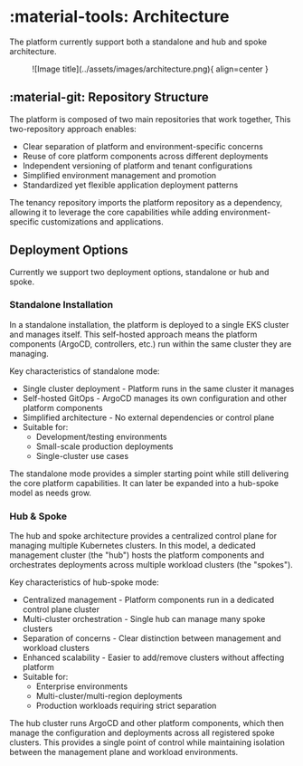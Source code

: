 # :material-tools: Architecture

The platform currently support both a standalone and hub and spoke architecture.

<figure markdown="span">
  ![Image title](../assets/images/architecture.png){ align=center }
</figure>

## :material-git: Repository Structure

The platform is composed of two main repositories that work together, This two-repository approach enables:

- Clear separation of platform and environment-specific concerns
- Reuse of core platform components across different deployments
- Independent versioning of platform and tenant configurations
- Simplified environment management and promotion
- Standardized yet flexible application deployment patterns

The tenancy repository imports the platform repository as a dependency, allowing it to leverage the core capabilities while adding environment-specific customizations and applications.

## Deployment Options

Currently we support two deployment options, standalone or hub and spoke.

### Standalone Installation

In a standalone installation, the platform is deployed to a single EKS cluster and manages itself. This self-hosted approach means the platform components (ArgoCD, controllers, etc.) run within the same cluster they are managing.

Key characteristics of standalone mode:

- Single cluster deployment - Platform runs in the same cluster it manages
- Self-hosted GitOps - ArgoCD manages its own configuration and other platform components
- Simplified architecture - No external dependencies or control plane
- Suitable for:
  - Development/testing environments
  - Small-scale production deployments
  - Single-cluster use cases

The standalone mode provides a simpler starting point while still delivering the core platform capabilities. It can later be expanded into a hub-spoke model as needs grow.

### Hub & Spoke

The hub and spoke architecture provides a centralized control plane for managing multiple Kubernetes clusters. In this model, a dedicated management cluster (the "hub") hosts the platform components and orchestrates deployments across multiple workload clusters (the "spokes").

Key characteristics of hub-spoke mode:

- Centralized management - Platform components run in a dedicated control plane cluster
- Multi-cluster orchestration - Single hub can manage many spoke clusters
- Separation of concerns - Clear distinction between management and workload clusters
- Enhanced scalability - Easier to add/remove clusters without affecting platform
- Suitable for:
  - Enterprise environments
  - Multi-cluster/multi-region deployments
  - Production workloads requiring strict separation

The hub cluster runs ArgoCD and other platform components, which then manage the configuration and deployments across all registered spoke clusters. This provides a single point of control while maintaining isolation between the management plane and workload environments.
